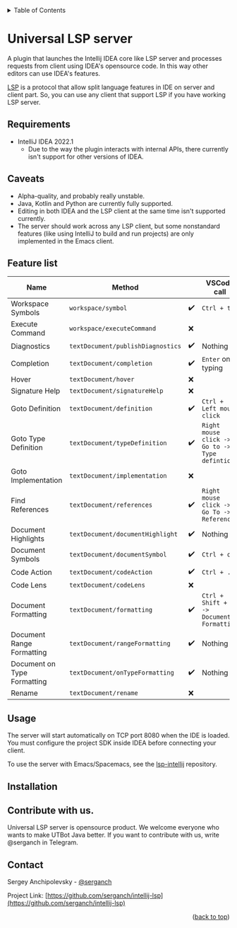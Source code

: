 <a name="readme-top"></a>

<details>
  <summary>Table of Contents</summary>
  <ol>
    <li><a href="#universal-lsp-server">Universal LSP server</a></li>
    <li><a href="#requirements">Requirements</a></li>
    <li><a href="#caveats">Caveats</a></li>
    <li><a href="#feature-list">Feature list</a></li>
    <li><a href="#usage">Usage</a></li>
    <li><a href="#installation">Installation</a></li>
    <li><a href="#contribute-with-us">Contribute with us</a></li>
    <li><a href="#contact">Contact</a></li>
  </ol>
</details>


# Universal LSP server

A plugin that launches the Intellij IDEA core like LSP server and processes requests from client using IDEA's opensource code.
In this way other editors can use IDEA's features.

[LSP](https://microsoft.github.io/language-server-protocol/specifications/lsp/3.17/specification/) is a protocol that allow split
language features in IDE on server and client part. So, you can use any client that support LSP if you have working LSP server.


## Requirements
- IntelliJ IDEA 2022.1
   + Due to the way the plugin interacts with internal APIs, 
     there currently isn't support for other versions of IDEA.


## Caveats
- Alpha-quality, and probably really unstable.
- Java, Kotlin and Python are currently fully supported.
- Editing in both IDEA and the LSP client at the same time isn't supported currently.
- The server should work across any LSP client, but some nonstandard features (like using IntelliJ to build and run projects) are only implemented in the Emacs client.

## Feature list

| Name                        | Method                            |                    | VSCode call                                    |
|-----------------------------|-----------------------------------|--------------------|------------------------------------------------|
| Workspace Symbols           | `workspace/symbol`                | :heavy_check_mark: | `Ctrl + t`                                     |
| Execute Command             | `workspace/executeCommand`        | :x:                |                                                |
| Diagnostics                 | `textDocument/publishDiagnostics` | :heavy_check_mark: | Nothing                                        |
| Completion                  | `textDocument/completion`         | :heavy_check_mark: | `Enter` on typing                              |
| Hover                       | `textDocument/hover`              | :x:                |                                                |
| Signature Help              | `textDocument/signatureHelp`      | :x:                |                                                |
| Goto Definition             | `textDocument/definition`         | :heavy_check_mark: | `Ctrl + Left mouse click`                      |
| Goto Type Definition        | `textDocument/typeDefinition`     | :heavy_check_mark: | `Right mouse click -> Go to -> Type defintion` |
| Goto Implementation         | `textDocument/implementation`     | :x:                |                                                |
| Find References             | `textDocument/references`         | :heavy_check_mark: | `Right mouse click -> Go To -> References`     |
| Document Highlights         | `textDocument/documentHighlight`  | :heavy_check_mark: | Nothing                                        |
| Document Symbols            | `textDocument/documentSymbol`     | :heavy_check_mark: | `Ctrl + o`                                     |
| Code Action                 | `textDocument/codeAction`         | :heavy_check_mark: | `Ctrl + .`                                     |
| Code Lens                   | `textDocument/codeLens`           | :x:                |                                                |
| Document Formatting         | `textDocument/formatting`         | :heavy_check_mark: | `Ctrl + Shift + p -> Document Formatting`      |
| Document Range Formatting   | `textDocument/rangeFormatting`    | :heavy_check_mark: | Nothing                                        |
| Document on Type Formatting | `textDocument/onTypeFormatting`   | :heavy_check_mark: | Nothing                                        |
| Rename                      | `textDocument/rename`             | :x:                |                                                |


## Usage
The server will start automatically on TCP port 8080 when the IDE is loaded. 
You must configure the project SDK inside IDEA before connecting your client.

To use the server with Emacs/Spacemacs, see the [lsp-intellij](https://www.github.com/Ruin0x11/lsp-intellij) repository.

## Installation

## Contribute with us.

Universal LSP server is opensource product. We welcome everyone who wants to make UTBot Java better.
If you want to contribute with us, write @serganch in Telegram.

## Contact

Sergey Anchipolevsky - [@serganch](https://t.me/serganch)

Project Link: [https://github.com/serganch/intellij-lsp](https://github.com/serganch/intellij-lsp)

<p align="right">(<a href="#readme-top">back to top</a>)</p>

